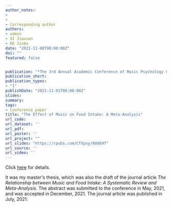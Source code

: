 ```yaml
---
author_notes:
-
-
- Corresponding author
authors:
- admin
- XI Jiaxuan
- HE Jinbo
date: "2021-11-08T00:00:00Z"
doi: ""
featured: false


publication: "*The 3rd Annual Academic Conference of Music Psychology Committee of Chinese Psychological Society*"
publication_short:
publication_types:
- "1"
publishDate: "2021-11-01T00:00:00Z"
slides: 
summary:
tags:
- Conference paper
title: "The Effect of Music on Food Intake: A Meta-Analysis"
url_code:
url_dataset: ''
url_pdf: 
url_poster: ''
url_project: ""
url_slides: "https://rpubs.com/CTXpsy/888697"
url_source: ''
url_video: ''
---
```

Click [here](https://cuitx.netlify.app/publication/nutrients-meta/) for details.

It was my master's thesis, which was also the draft of the journal article *The Relationship between Music and Food Intake: A Systematic Review and Meta-Analysis*. The abstract was submitted to the conference in May, 2021, and was accepted in December, 2021. The journal article was published in July, 2021.
